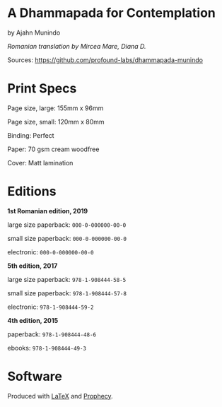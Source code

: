 A Dhammapada for Contemplation
==============

by Ajahn Munindo

*Romanian translation by Mircea Mare, Diana D.*

Sources: <https://github.com/profound-labs/dhammapada-munindo>

# Print Specs

Page size, large: 155mm x 96mm

Page size, small: 120mm x 80mm

Binding: Perfect

Paper: 70 gsm cream woodfree

Cover: Matt lamination

# Editions

**1st Romanian edition, 2019**

large size paperback: `000-0-000000-00-0`

small size paperback: `000-0-000000-00-0`

electronic: `000-0-000000-00-0`

**5th edition, 2017**

large size paperback: `978-1-908444-58-5`

small size paperback: `978-1-908444-57-8`

electronic: `978-1-908444-59-2`

**4th edition, 2015**

paperback: `978-1-908444-48-6`

ebooks: `978-1-908444-49-3`

# Software

Produced with [LaTeX](http://latex-project.org/) and [Prophecy](https://github.com/profound-labs/prophecy).

